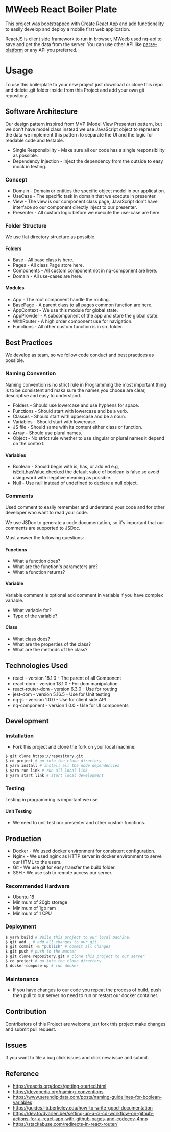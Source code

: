 # MWeeb React Boiler Plate

This project was bootstrapped with [Create React App](https://github.com/facebook/create-react-app) and add
functionality to easily develop and deploy a mobile first web application.

ReactJS is client side framework to run in browser, MWeeb used nq-api to save and get the data from the server. You can
use other API like [parse-platform](https://parseplatform.org) or any API you preferred.

# Usage

To use this boilerplate to your new project just download or clone this repo and delete .git folder inside from this
Project and add your own git repository.

## Software Architecture

Our design pattern inspired from MVP (Model View Presenter) pattern, but we don't have model class instead we use
JavaScript object to represent the data we implement this pattern to separate the UI and the logic for readable code and
testable.

* Single Responsibility - Make sure all our code has a single responsibility as possible.
* Dependency Injection - Inject the dependency from the outside to easy mock in testing.

### Concept

* Domain - Domain or entities the specific object model in our application.
* UseCase - The specific task in domain that we execute in presenter.
* View - The view is our component class page, JavaScript don't have interface so our component directly inject to our
  presenter.
* Presenter - All custom logic before we execute the use-case are here.

### Folder Structure

We use flat directory structure as possible.

#### Folders

* Base - All base class is here.
* Pages - All class Page store here.
* Components - All custom component not in nq-component are here.
* Domain - All use-cases are here.

#### Modules

* App - The root component handle the routing.
* BasePage - A parent class to all pages common function are here.
* AppContext - We use this module for global state.
* AppProvider - A subcomponent of the app and store the global state.
* WithRouter - A high order component use for navigation.
* Functions - All other custom function is in src folder.

## Best Practices

We develop as team, so we follow code conduct and best practices as possible.

### Naming Convention

Naming convention is no strict rule in Programming the most important thing is to be consistent and maka sure the names
you choose are clear, descriptive and easy to understand.

* Folders - Should use lowercase and use hyphens for space.
* Functions - Should start with lowercase and be a verb.
* Classes - Should start with uppercase and be a noun.
* Variables - Should start with lowercase.
* JS file - Should same with its content either class or function.
* Array - Should use plural names.
* Object - No strict rule whether to use singular or plural names it depend on the context.

#### Variables

* Boolean - Should begin with is, has, or add ed e.g, isEdit,hasValue,checked the default value of boolean is false so
  avoid using word with negative meaning as possible.
* Null - Use null instead of undefined to declare a null object.

### Comments

Used comment to easily remember and understand your code and for other developer who want to read your code.

We use JSDoc to generate a code documentation, so it's important that our comments are supported to JSDoc.

Must answer the following questions:

#### Functions

* What a function does?
* What are the function's parameters are?
* What a function returns?

#### Variable

Variable comment is optional add comment in variable if you have complex variable.

* What variable for?
* Type of the variable?

#### Class

* What class does?
* What are the properties of the class?
* What are the methods of the class?

## Technologies Used

- react - version 18.1.0 - The parent of all Component
- react-dom - version 18.1.0 - For dom manipulation
- react-router-dom - version 6.3.0 - Use for routing
- jest-dom - version 5.16.5 - Use for Unit testing
- nq-js - version 1.0.0 - Use for client side API
- nq-component - version 1.0.0 - Use for UI components

## Development

### Installation

* Fork this project and clone the fork on your local machine:

```sh
$ git clone https://repository.git
$ cd project # go into the clone directory
$ yarn install # install all the node dependencies
$ yarn run link # run all local link
$ yarn start link # start local development

```

### Testing

Testing in programming is important we use

#### Unit Testing

* We need to unit test our presenter and other custom functions.

## Production

* Docker - We used docker environment for consistent configuration.
* Nginx - We used nginx as HTTP server in docker environment to serve our HTML to the users.
* Git - We use git for easy transfer the build folder.
* SSH - We use ssh to remote access our server.

### Recommended Hardware

* Ubuntu 18
* Minimum of 20gb storage
* Minimum of 1gb ram
* Minimum of 1 CPU

### Deployment

```sh
$ yarn build # Build this project to our local machine.
$ git add . # add all changes to our git.
$ git commit -m "publish" # commit all changes
$ git push # push to the master
$ git clone repository.git # clone this project to our server
$ cd project # go into the clone directory
$ docker-compose up # run docker
```

### Maintenance

* If you have changes to our code you repeat the process of build, push then pull to our server no need to run or
  restart our docker container.

## Contribution

Contributors of this Project are welcome just fork this project make changes and submit pull request.

## Issues

If you want to file a bug click issues and click new issue and submit.

## Reference

* https://reactjs.org/docs/getting-started.html
* https://devopedia.org/naming-conventions
* https://www.serendipidata.com/posts/naming-guidelines-for-boolean-variables
* https://guides.lib.berkeley.edu/how-to-write-good-documentation
* https://dev.to/dyarleniber/setting-up-a-ci-cd-workflow-on-github-actions-for-a-react-app-with-github-pages-and-codecov-4hnp
* https://stackabuse.com/redirects-in-react-router/